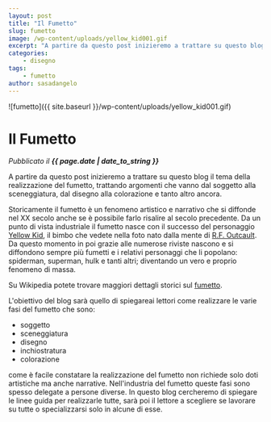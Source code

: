 ```yaml
---
layout: post
title: "Il Fumetto"
slug: fumetto
image: /wp-content/uploads/yellow_kid001.gif
excerpt: "A partire da questo post inizieremo a trattare su questo blog il tema della realizzazione del fumetto, trattando argomenti che vanno dal soggetto alla"
categories:
    - disegno
tags:
    - fumetto
author: sasadangelo
---
```


![fumetto]({{ site.baseurl }}/wp-content/uploads/yellow_kid001.gif)

# Il Fumetto
_Pubblicato il **{{ page.date | date_to_string }}**_

A partire da questo post inizieremo a trattare su questo blog il tema della realizzazione del fumetto, trattando argomenti che vanno dal soggetto alla sceneggiatura, dal disegno alla colorazione e tanto altro ancora.

Storicamente il fumetto è un fenomeno artistico e narrativo che si diffonde nel XX secolo anche se è possibile farlo risalire al secolo precedente. Da un punto di vista industriale il fumetto nasce con il successo del personaggio [Yellow Kid](https://it.wikipedia.org/wiki/The_Yellow_Kid), il bimbo che vedete nella foto nato dalla mente di [R.F. Outcault](https://it.wikipedia.org/wiki/Richard_Felton_Outcault). Da questo momento in poi grazie alle numerose riviste nascono e si diffondono sempre più fumetti e i relativi personaggi che li popolano: spiderman, superman, hulk e tanti altri; diventando un vero e proprio fenomeno di massa.

Su Wikipedia potete trovare maggiori dettagli storici sul [fumetto](https://it.wikipedia.org/wiki/Fumetto).

L'obiettivo del blog sarà quello di spiegareai lettori come realizzare le varie fasi del fumetto che sono:

- soggetto
- sceneggiatura
- disegno
- inchiostratura
- colorazione

come è facile constatare la realizzazione del fumetto non richiede solo doti artistiche ma anche narrative. Nell'industria del fumetto queste fasi sono spesso delegate a persone diverse. In questo blog cercheremo di spiegare le linee guida per realizzarle tutte, sarà poi il lettore a scegliere se lavorare su tutte o specializzarsi solo in alcune di esse.
